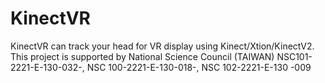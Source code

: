 KinectVR
========

KinectVR can track your head for VR display using Kinect/Xtion/KinectV2. This project is supported by National Science Council (TAIWAN) NSC101-2221-E-130-032-, NSC 100-2221-E-130-018-, NSC 102-2221-E-130 -009
